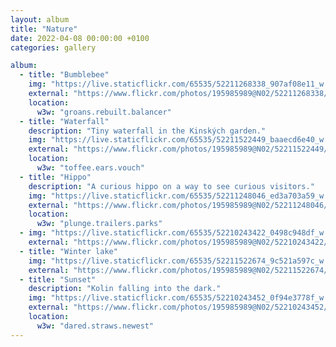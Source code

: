 ```yaml
---
layout: album
title: "Nature"
date: 2022-04-08 00:00:00 +0100
categories: gallery

album:
  - title: "Bumblebee"
    img: "https://live.staticflickr.com/65535/52211268338_907af08e11_w.jpg"
    external: "https://www.flickr.com/photos/195985989@N02/52211268338/in/album-72177720300484590/"
    location:
      w3w: "groans.rebuilt.balancer"
  - title: "Waterfall"
    description: "Tiny waterfall in the Kinských garden."
    img: "https://live.staticflickr.com/65535/52211522449_baaecd6e40_w.jpg"
    external: "https://www.flickr.com/photos/195985989@N02/52211522449/in/album-72177720300484590/"
    location:
      w3w: "toffee.ears.vouch"
  - title: "Hippo"
    description: "A curious hippo on a way to see curious visitors."
    img: "https://live.staticflickr.com/65535/52211248046_ed3a703a59_w.jpg"
    external: "https://www.flickr.com/photos/195985989@N02/52211248046/in/album-72177720300484590/"
    location:
      w3w: "plunge.trailers.parks"
  - img: "https://live.staticflickr.com/65535/52210243422_0498c948df_w.jpg"
    external: "https://www.flickr.com/photos/195985989@N02/52210243422/in/album-72177720300484590/"
  - title: "Winter lake"
    img: "https://live.staticflickr.com/65535/52211522674_9c521a597c_w.jpg"
    external: "https://www.flickr.com/photos/195985989@N02/52211522674/in/album-72177720300484590/"
  - title: "Sunset"
    description: "Kolin falling into the dark."
    img: "https://live.staticflickr.com/65535/52210243452_0f94e3778f_w.jpg"
    external: "https://www.flickr.com/photos/195985989@N02/52210243452/in/album-72177720300484590/"
    location:
      w3w: "dared.straws.newest"
---
```

